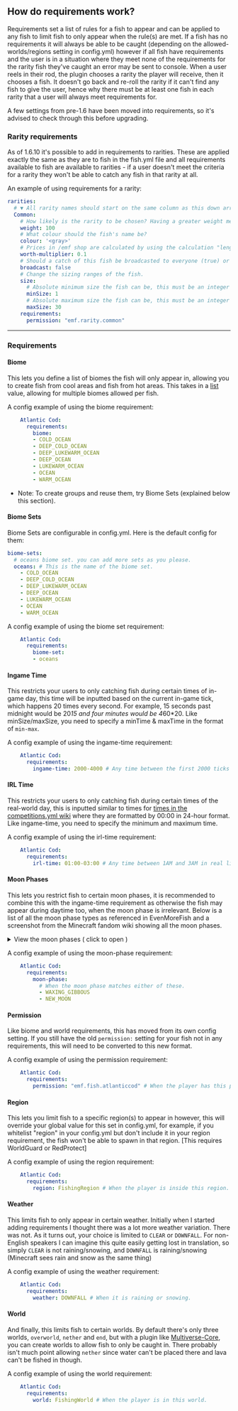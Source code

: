 ## How do requirements work?
Requirements set a list of rules for a fish to appear and can be applied to any fish to limit fish to only appear when the rule(s) are met. If a fish has no requirements it will always be able to be caught (depending on the allowed-worlds/regions setting in config.yml) however if all fish have requirements and the user is in a situation where they meet none of the requirements for the rarity fish they've caught an error may be sent to console. When a user reels in their rod, the plugin chooses a rarity the player will receive, then it chooses a fish. It doesn't go back and re-roll the rarity if it can't find any fish to give the user, hence why there must be at least one fish in each rarity that a user will always meet requirements for. 

A few settings from pre-1.6 have been moved into requirements, so it's advised to check through this before upgrading.

### Rarity requirements
As of 1.6.10 it's possible to add in requirements to rarities. These are applied exactly the same as they are to fish in the fish.yml file and all requirements available to fish are available to rarities - if a user doesn't meet the criteria for a rarity they won't be able to catch any fish in that rarity at all.

An example of using requirements for a rarity:
```yaml
rarities:
  # ▼ All rarity names should start on the same column as this down arrow.
  Common:
    # How likely is the rarity to be chosen? Having a greater weight means the rarity is more likely to be chosen (the total weights don't have to add to 100)
    weight: 100
    # What colour should the fish's name be?
    colour: '<gray>'
    # Prices in /emf shop are calculated by using the calculation "length * worth-multiplier". You can change the worth-multiplier here.
    worth-multiplier: 0.1
    # Should a catch of this fish be broadcasted to everyone (true) or just the fisher (false)?
    broadcast: false
    # Change the sizing ranges of the fish.
    size:
      # Absolute minimum size the fish can be, this must be an integer
      minSize: 1
      # Absolute maximum size the fish can be, this must be an integer
      maxSize: 30
    requirements:
      permission: "emf.rarity.common"
```

***

### Requirements

#### Biome
This lets you define a list of biomes the fish will only appear in, allowing you to create fish from cool areas and fish from hot areas. This takes in a <u>list</u> value, allowing for multiple biomes allowed per fish.

A config example of using the biome requirement:
```yaml
    Atlantic Cod:
      requirements:
        biome:
        - COLD_OCEAN
        - DEEP_COLD_OCEAN
        - DEEP_LUKEWARM_OCEAN
        - DEEP_OCEAN
        - LUKEWARM_OCEAN
        - OCEAN
        - WARM_OCEAN
```

- Note: To create groups and reuse them, try Biome Sets (explained below this section).

#### Biome Sets

Biome Sets are configurable in config.yml. Here is the default config for them:
```yaml
biome-sets:
  # oceans biome set. you can add more sets as you please.
  oceans: # This is the name of the biome set.
    - COLD_OCEAN
    - DEEP_COLD_OCEAN
    - DEEP_LUKEWARM_OCEAN
    - DEEP_OCEAN
    - LUKEWARM_OCEAN
    - OCEAN
    - WARM_OCEAN
```

A config example of using the biome set requirement:
```yaml
    Atlantic Cod:
      requirements:
        biome-set:
        - oceans
```

#### Ingame Time
This restricts your users to only catching fish during certain times of in-game day, this time will be inputted based on the current in-game tick, which happens 20 times every second. For example, 15 seconds past midnight would be 20*15 and four minutes would be 4*60*20. Like minSize/maxSize, you need to specify a minTime & maxTime in the format of `min-max`.

A config example of using the ingame-time requirement:
```yaml
    Atlantic Cod:
      requirements:
        ingame-time: 2000-4000 # Any time between the first 2000 ticks (100 seconds) and 4000 ticks (200 seconds) of the ingame day.
```

#### IRL Time
This restricts your users to only catching fish during certain times of the real-world day, this is inputted similar to times for [times in the competitions.yml wiki](https://github.com/EvenMoreFish/EvenMoreFish/wiki/competitions.yml#timing) where they are formatted by 00:00 in 24-hour format. Like ingame-time, you need to specify the minimum and maximum time.

A config example of using the irl-time requirement:
```yaml
    Atlantic Cod:
      requirements:
        irl-time: 01:00-03:00 # Any time between 1AM and 3AM in real life.
```

#### Moon Phases
This lets you restrict fish to certain moon phases, it is recommended to combine this with the ingame-time requirement as otherwise the fish may appear during daytime too, when the moon phase is irrelevant. Below is a list of all the moon phase types as referenced in EvenMoreFish and a screenshot from the Minecraft fandom wiki showing all the moon phases.

<details>
  <summary>View the moon phases ( click to open )</summary>

* `FULL_MOON`
* `WANING_GIBBOUS`
* `LAST_QUARTER`
* `WANING_CRESCENT`
* `NEW_MOON`
* `WAXING_CRESCENT`
* `FIRST_QUARTER`
* `WAXING_GIBBOUS`

Moon Phases listed on the Minecraft Wiki: https://minecraft.wiki/w/Moon#Phases

</details>

A config example of using the moon-phase requirement:
```yaml
    Atlantic Cod:
      requirements:
        moon-phase:
          # When the moon phase matches either of these.
          - WAXING_GIBBOUS
          - NEW_MOON
```

#### Permission
Like biome and world requirements, this has moved from its own config setting. If you still have the old `permission:` setting for your fish not in any requirements, this will need to be converted to this new format.

A config example of using the permission requirement:
```yaml
    Atlantic Cod:
      requirements:
        permission: "emf.fish.atlanticcod" # When the player has this permission.
```

#### Region
This lets you limit fish to a specific region(s) to appear in however, this will override your global value for this set in config.yml, for example, if you whitelist "region" in your config.yml but don't include it in your region requirement, the fish won't be able to spawn in that region. 
[This requires WorldGuard or RedProtect]

A config example of using the region requirement:
```yaml
    Atlantic Cod:
      requirements:
        region: FishingRegion # When the player is inside this region.
```

#### Weather
This limits fish to only appear in certain weather. Initially when I started adding requirements I thought there was a lot more weather variation. There was not. As it turns out, your choice is limited to `CLEAR` or `DOWNFALL`. For non-English speakers I can imagine this quite easily getting lost in translation, so simply `CLEAR` is not raining/snowing, and `DOWNFALL` is raining/snowing (Minecraft sees rain and snow as the same thing)

A config example of using the weather requirement:
```yaml
    Atlantic Cod:
      requirements:
        weather: DOWNFALL # When it is raining or snowing.
```

#### World
And finally, this limits fish to certain worlds. By default there's only three worlds, `overworld`, `nether` and `end`, but with a plugin like [Multiverse-Core](https://modrinth.com/plugin/multiverse-core), you can create worlds to allow fish to only be caught in. There probably isn't much point allowing `nether` since water can't be placed there and lava can't be fished in though.

A config example of using the world requirement:
```yaml
    Atlantic Cod:
      requirements:
        world: FishingWorld # When the player is in this world.
```